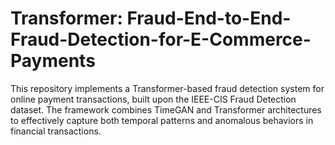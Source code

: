 # Transformer: Fraud-End-to-End-Fraud-Detection-for-E-Commerce-Payments
This repository implements a  Transformer-based fraud detection system for online payment transactions, built upon the IEEE-CIS Fraud Detection dataset. The framework combines TimeGAN and Transformer architectures to effectively capture both temporal patterns and anomalous behaviors in financial transactions.
